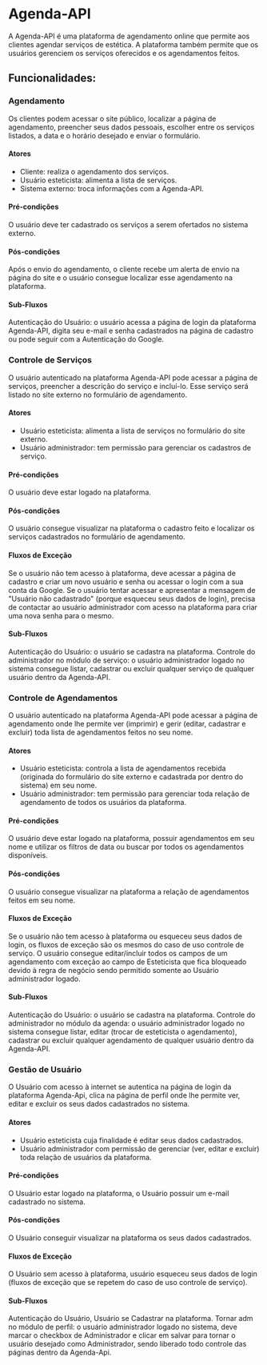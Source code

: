 # Agenda-API

A Agenda-API é uma plataforma de agendamento online que permite aos clientes agendar serviços de estética. A plataforma também permite que os usuários gerenciem os serviços oferecidos e os agendamentos feitos.

## Funcionalidades:

### Agendamento

Os clientes podem acessar o site público, localizar a página de agendamento, preencher seus dados pessoais, escolher entre os serviços listados, a data e o horário desejado e enviar o formulário.

#### Atores

- Cliente: realiza o agendamento dos serviços.
- Usuário esteticista: alimenta a lista de serviços.
- Sistema externo: troca informações com a Agenda-API.

#### Pré-condições

O usuário deve ter cadastrado os serviços a serem ofertados no sistema externo.

#### Pós-condições

Após o envio do agendamento, o cliente recebe um alerta de envio na página do site e o usuário consegue localizar esse agendamento na plataforma.

#### Sub-Fluxos

Autenticação do Usuário: o usuário acessa a página de login da plataforma Agenda-API, digita seu e-mail e senha cadastrados na página de cadastro ou pode seguir com a Autenticação do Google.

### Controle de Serviços

O usuário autenticado na plataforma Agenda-API pode acessar a página de serviços, preencher a descrição do serviço e incluí-lo. Esse serviço será listado no site externo no formulário de agendamento.

#### Atores

- Usuário esteticista: alimenta a lista de serviços no formulário do site externo.
- Usuário administrador: tem permissão para gerenciar os cadastros de serviço.

#### Pré-condições

O usuário deve estar logado na plataforma.

#### Pós-condições

O usuário consegue visualizar na plataforma o cadastro feito e localizar os serviços cadastrados no formulário de agendamento.

#### Fluxos de Exceção

Se o usuário não tem acesso à plataforma, deve acessar a página de cadastro e criar um novo usuário e senha ou acessar o login com a sua conta da Google. Se o usuário tentar acessar e apresentar a mensagem de "Usuário não cadastrado" (porque esqueceu seus dados de login), precisa de contactar ao usuário administrador com acesso na plataforma para criar uma nova senha para o mesmo.

#### Sub-Fluxos

Autenticação do Usuário: o usuário se cadastra na plataforma. Controle do administrador no módulo de serviço: o usuário administrador logado no sistema consegue listar, cadastrar ou excluir qualquer serviço de qualquer usuário dentro da Agenda-API.

### Controle de Agendamentos

O usuário autenticado na plataforma Agenda-API pode acessar a página de agendamento onde lhe permite ver (imprimir) e gerir (editar, cadastrar e excluir) toda lista de agendamentos feitos no seu nome.

#### Atores

- Usuário esteticista: controla a lista de agendamentos recebida (originada do formulário do site externo e cadastrada por dentro do sistema) em seu nome.
- Usuário administrador: tem permissão para gerenciar toda relação de agendamento de todos os usuários da plataforma.

#### Pré-condições

O usuário deve estar logado na plataforma, possuir agendamentos em seu nome e utilizar os filtros de data ou buscar por todos os agendamentos disponíveis.

#### Pós-condições

O usuário consegue visualizar na plataforma a relação de agendamentos feitos em seu nome.

#### Fluxos de Exceção

Se o usuário não tem acesso à plataforma ou esqueceu seus dados de login, os fluxos de exceção são os mesmos do caso de uso controle de serviço. O usuário consegue editar/incluir todos os campos de um agendamento com exceção ao campo de Esteticista que fica bloqueado devido à regra de negócio sendo permitido somente ao Usuário administrador logado.

#### Sub-Fluxos

Autenticação do Usuário: o usuário se cadastra na plataforma. Controle do administrador no módulo da agenda: o usuário administrador logado no sistema consegue listar, editar (trocar de esteticista o agendamento), cadastrar ou excluir qualquer agendamento de qualquer usuário dentro da Agenda-API.

### Gestão de Usuário

O Usuário com acesso à internet se autentica na página de login da plataforma Agenda-Api, clica na página de perfil onde lhe permite ver, editar e excluir os seus dados cadastrados no sistema.

#### Atores

- Usuário esteticista cuja finalidade é editar seus dados  cadastrados.
- Usuário administrador com permissão de gerenciar (ver, editar e excluir) toda relação de usuários da plataforma.

#### Pré-condições

O Usuário estar logado na plataforma, o Usuário possuir um e-mail cadastrado no sistema.

#### Pós-condições

O Usuário conseguir visualizar na plataforma os seus dados cadastrados.

#### Fluxos de Exceção

O Usuário sem acesso à plataforma, usuário esqueceu seus dados de login (fluxos de exceção que se repetem do caso de uso controle de serviço). 

#### Sub-Fluxos

Autenticação do Usuário, Usuário se Cadastrar na plataforma. 
Tornar adm no módulo de perfil: o usuário administrador logado no sistema, deve marcar o checkbox de Administrador e clicar em salvar para tornar o usuário desejado como Administrador, sendo liberado todo controle das páginas dentro da Agenda-Api.







